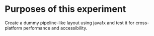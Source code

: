 Purposes of this experiment
===

Create a dummy pipeline-like layout using javafx and test it for cross-platform performance and accessibility. 
